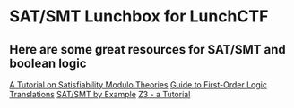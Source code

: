 # SAT/SMT Lunchbox for LunchCTF

## Here are some great resources for SAT/SMT and boolean logic

[A Tutorial on Satisfiability Modulo Theories](https://yices.csl.sri.com/papers/cav2007.pdf)
[Guide to First-Order Logic Translations](http://web.stanford.edu/class/archive/cs/cs103/cs103.1184/notes/Guide%20to%20Logic%20Translations.pdf)
[SAT/SMT by Example](https://yurichev.com/writings/SAT_SMT_by_example.pdf)
[Z3 - a Tutorial](http://citeseerx.ist.psu.edu/viewdoc/download?doi=10.1.1.225.8231&rep=rep1&type=pdf)
